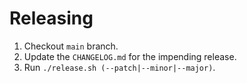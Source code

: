 # Releasing

1. Checkout `main` branch.
2. Update the `CHANGELOG.md` for the impending release.
3. Run `./release.sh (--patch|--minor|--major)`.
